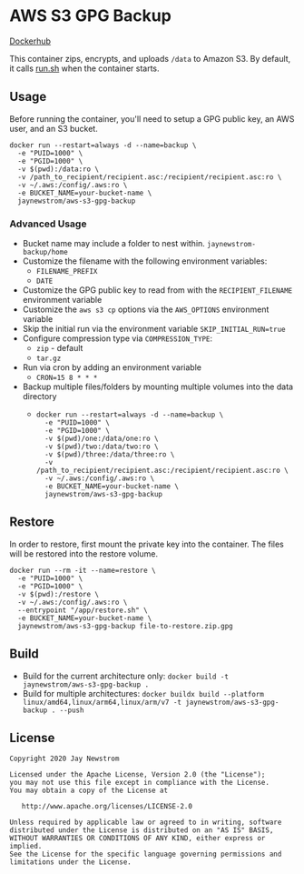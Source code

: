# AWS S3 GPG Backup
[Dockerhub](https://hub.docker.com/r/jaynewstrom/aws-s3-gpg-backup)

This container zips, encrypts, and uploads `/data` to Amazon S3.
By default, it calls [run.sh](root/app/run.sh) when the container starts. 

## Usage
Before running the container, you'll need to setup a GPG public key, an AWS user, and an S3 bucket.

```shell script
docker run --restart=always -d --name=backup \
  -e "PUID=1000" \
  -e "PGID=1000" \
  -v $(pwd):/data:ro \
  -v /path_to_recipient/recipient.asc:/recipient/recipient.asc:ro \
  -v ~/.aws:/config/.aws:ro \
  -e BUCKET_NAME=your-bucket-name \
  jaynewstrom/aws-s3-gpg-backup
```

### Advanced Usage
- Bucket name may include a folder to nest within. `jaynewstrom-backup/home`
- Customize the filename with the following environment variables:
  - `FILENAME_PREFIX`
  - `DATE`
- Customize the GPG public key to read from with the `RECIPIENT_FILENAME` environment variable
- Customize the `aws s3 cp` options via the `AWS_OPTIONS` environment variable
- Skip the initial run via the environment variable `SKIP_INITIAL_RUN=true`
- Configure compression type via `COMPRESSION_TYPE`:
  - `zip` - default
  - `tar.gz`
- Run via cron by adding an environment variable
  - `CRON=15 8 * * *`
- Backup multiple files/folders by mounting multiple volumes into the data directory
  - ```shell script
    docker run --restart=always -d --name=backup \
      -e "PUID=1000" \
      -e "PGID=1000" \
      -v $(pwd)/one:/data/one:ro \
      -v $(pwd)/two:/data/two:ro \
      -v $(pwd)/three:/data/three:ro \
      -v /path_to_recipient/recipient.asc:/recipient/recipient.asc:ro \
      -v ~/.aws:/config/.aws:ro \
      -e BUCKET_NAME=your-bucket-name \
      jaynewstrom/aws-s3-gpg-backup
    ```

## Restore
In order to restore, first mount the private key into the container. The files will be restored into the restore volume.

```shell script
docker run --rm -it --name=restore \
  -e "PUID=1000" \
  -e "PGID=1000" \
  -v $(pwd):/restore \
  -v ~/.aws:/config/.aws:ro \
  --entrypoint "/app/restore.sh" \
  -e BUCKET_NAME=your-bucket-name \
  jaynewstrom/aws-s3-gpg-backup file-to-restore.zip.gpg
```

## Build
 - Build for the current architecture only: `docker build -t jaynewstrom/aws-s3-gpg-backup .`
 - Build for multiple architectures: `docker buildx build --platform linux/amd64,linux/arm64,linux/arm/v7 -t jaynewstrom/aws-s3-gpg-backup . --push`

## License

    Copyright 2020 Jay Newstrom

    Licensed under the Apache License, Version 2.0 (the "License");
    you may not use this file except in compliance with the License.
    You may obtain a copy of the License at

       http://www.apache.org/licenses/LICENSE-2.0

    Unless required by applicable law or agreed to in writing, software
    distributed under the License is distributed on an "AS IS" BASIS,
    WITHOUT WARRANTIES OR CONDITIONS OF ANY KIND, either express or implied.
    See the License for the specific language governing permissions and
    limitations under the License.

